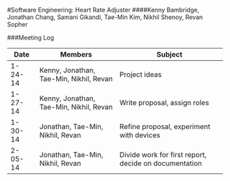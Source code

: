 #Software Engineering: Heart Rate Adjuster
####Kenny Bambridge, Jonathan Chang, Samani Gikandi, Tae-Min Kim, Nikhil Shenoy, Revan Sopher

###Meeting Log

Date | Members | Subject
---- | ------- | -------
1-24-14 | Kenny, Jonathan, Tae-Min, Nikhil, Revan | Project ideas
1-27-14 | Kenny, Jonathan, Tae-Min, Nikhil, Revan | Write proposal, assign roles
1-30-14 | Jonathan, Tae-Min, Nikhil, Revan | Refine proposal, experiment with devices
2-05-14 | Jonathan, Tae-Min, Nikhil, Revan | Divide work for first report, decide on documentation


